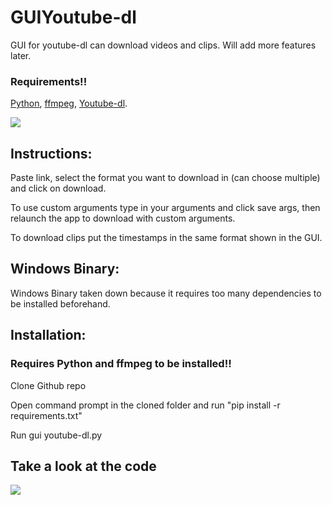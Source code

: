 # GUIYoutube-dl
GUI for youtube-dl can download videos and clips. Will add more features later.

### Requirements!!
[Python](https://www.python.org/downloads/), [ffmpeg](https://ffmpeg.org/download.html), [Youtube-dl](https://pypi.org/project/youtube_dl/).

<img src='https://github.com/Shalmon123/GUIYoutube-dl/blob/main/gui-v5.png?raw=true'>

## Instructions:
Paste link, select the format you want to download in (can choose multiple) and click on download.

To use custom arguments type in your arguments and click save args, then relaunch the app to download with custom arguments.

To download clips put the timestamps in the same format shown in the GUI.

## Windows Binary:
Windows Binary taken down because it requires too many dependencies to be installed beforehand.



## Installation:
### Requires Python and ffmpeg to be installed!!

Clone Github repo

Open command prompt in the cloned folder and run "pip install -r requirements.txt"

Run gui youtube-dl.py


## Take a look at the code

<img src='https://github.com/Shalmon123/GUIYoutube-dl/blob/main/codev2.png?raw=true'>
